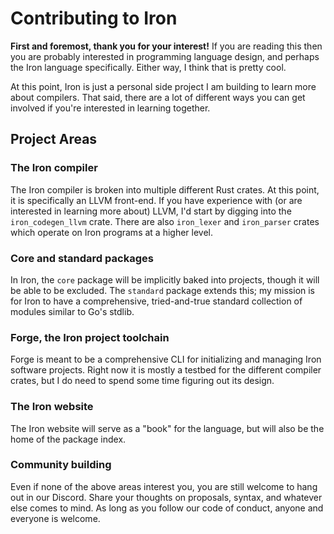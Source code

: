 # Contributing to Iron

**First and foremost, thank you for your interest!** If you are reading this then you are probably interested in programming language design, and perhaps the Iron language specifically. Either way, I think that is pretty cool.

At this point, Iron is just a personal side project I am building to learn more about compilers. That said, there are a lot of different ways you can get involved if you're interested in learning together.

## Project Areas

### The Iron compiler

The Iron compiler is broken into multiple different Rust crates. At this point, it is specifically an LLVM front-end. If you have experience with (or are interested in learning more about) LLVM, I'd start by digging into the `iron_codegen_llvm` crate. There are also `iron_lexer` and `iron_parser` crates which operate on Iron programs at a higher level.

### Core and standard packages

In Iron, the `core` package will be implicitly baked into projects, though it will be able to be excluded. The `standard` package extends this; my mission is for Iron to have a comprehensive, tried-and-true standard collection of modules similar to Go's stdlib.

### Forge, the Iron project toolchain

Forge is meant to be a comprehensive CLI for initializing and managing Iron software projects. Right now it is mostly a testbed for the different compiler crates, but I do need to spend some time figuring out its design.

### The Iron website

The Iron website will serve as a "book" for the language, but will also be the home of the package index.

### Community building

Even if none of the above areas interest you, you are still welcome to hang out in our Discord. Share your thoughts on proposals, syntax, and whatever else comes to mind. As long as you follow our code of conduct, anyone and everyone is welcome.
